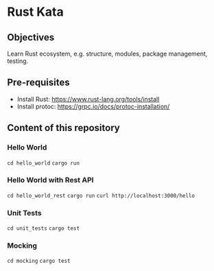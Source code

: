 # Rust Kata

## Objectives

Learn Rust ecosystem, e.g. structure, modules, package management, testing.

## Pre-requisites

* Install Rust: https://www.rust-lang.org/tools/install
* Install protoc: https://grpc.io/docs/protoc-installation/

## Content of this repository

### Hello World

`cd hello_world`
`cargo run`

### Hello World with Rest API

`cd hello_world_rest`
`cargo run`
`curl http://localhost:3000/hello`

### Unit Tests

`cd unit_tests`
`cargo test`

### Mocking

`cd mocking`
`cargo test`




